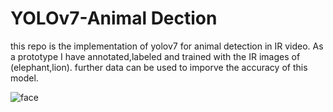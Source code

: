 # YOLOv7-Animal Dection
this repo is the implementation of yolov7 for animal detection in IR video.
As a prototype I have annotated,labeled and trained with the IR images of (elephant,lion).
further data can be used to imporve the accuracy of this model.

![face](https://user-images.githubusercontent.com/78806698/188556111-65a02c5e-9df9-4044-8bf4-79ee65cc5c3d.gif)
